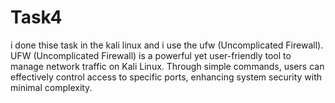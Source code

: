 # Task4
i done thise task in the kali linux and i use the ufw (Uncomplicated Firewall).
UFW (Uncomplicated Firewall) is a powerful yet user-friendly tool to manage network traffic on Kali Linux. Through simple commands, users can effectively control access to specific ports, enhancing system security with minimal complexity.
